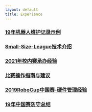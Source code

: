 ```yaml
---
layout: default 
title: Experience
---
```

### [19年机器人维护记录示例](/Experience/19年机器人维护记录示例.md)
### [Small-Size-League技术介绍](/Experience/Small-Size-League技术介绍.md)
### [2021年校内赛承办经验](/Experience/2021年校内赛承办经验.md)
### [比赛操作指南与建议](/Experience/比赛操作指南与建议.md)
### [2019RoboCup中国赛-硬件管理经验](/Experience/2019RoboCup中国赛-硬件管理经验.md)
### [19年中国赛防守总结](/Experience/19年中国赛防守总结.md)
